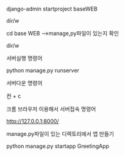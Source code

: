 django-admin startproject baseWEB

dir/w

cd base WEB -->manage,py파일이 있는지 확인

dir/w



서버실행 명령어

python manage.py runserver

서버다운 명령어

컨 + c

크롬 브라우저 이용해서 서버접속 명령어

http://127.0.0.1:8000/

manage.py파일이 있는 디렉토리에서 앱 만들기

python manage.py startapp GreetingApp